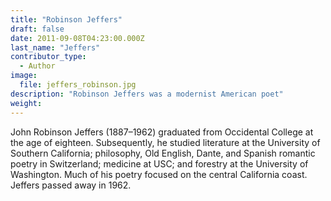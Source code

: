 ```yaml
---
title: "Robinson Jeffers"
draft: false
date: 2011-09-08T04:23:00.000Z
last_name: "Jeffers"
contributor_type:
  - Author
image:
  file: jeffers_robinson.jpg
description: "Robinson Jeffers was a modernist American poet"
weight:
---
```


John Robinson Jeffers (1887–1962) graduated from Occidental College at the age of eighteen. Subsequently, he studied literature at the University of Southern California; philosophy, Old English, Dante, and Spanish romantic poetry in Switzerland; medicine at USC; and forestry at the University of Washington. Much of his poetry focused on the central California coast. Jeffers passed away in 1962.

